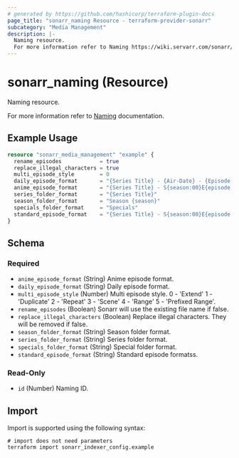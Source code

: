 ```yaml
---
# generated by https://github.com/hashicorp/terraform-plugin-docs
page_title: "sonarr_naming Resource - terraform-provider-sonarr"
subcategory: "Media Management"
description: |-
  Naming resource.
  For more information refer to Naming https://wiki.servarr.com/sonarr/settings#community-naming-suggestions documentation.
---
```


# sonarr_naming (Resource)

<!-- subcategory:Media Management -->Naming resource.
For more information refer to [Naming](https://wiki.servarr.com/sonarr/settings#community-naming-suggestions) documentation.

## Example Usage

```terraform
resource "sonarr_media_management" "example" {
  rename_episodes            = true
  replace_illegal_characters = true
  multi_episode_style        = 0
  daily_episode_format       = "{Series Title} - {Air-Date} - {Episode Title} {Quality Full}"
  anime_episode_format       = "{Series Title} - S{season:00}E{episode:00} - {Episode Title} {Quality Full}"
  series_folder_format       = "{Series Title}"
  season_folder_format       = "Season {season}"
  specials_folder_format     = "Specials"
  standard_episode_format    = "{Series Title} - S{season:00}E{episode:00} - {Episode Title} {Quality Full}"
}
```

<!-- schema generated by tfplugindocs -->
## Schema

### Required

- `anime_episode_format` (String) Anime episode format.
- `daily_episode_format` (String) Daily episode format.
- `multi_episode_style` (Number) Multi episode style. 0 - 'Extend' 1 - 'Duplicate' 2 - 'Repeat' 3 - 'Scene' 4 - 'Range' 5 - 'Prefixed Range'.
- `rename_episodes` (Boolean) Sonarr will use the existing file name if false.
- `replace_illegal_characters` (Boolean) Replace illegal characters. They will be removed if false.
- `season_folder_format` (String) Season folder format.
- `series_folder_format` (String) Series folder format.
- `specials_folder_format` (String) Special folder format.
- `standard_episode_format` (String) Standard episode formatss.

### Read-Only

- `id` (Number) Naming ID.

## Import

Import is supported using the following syntax:

```shell
# import does not need parameters
terraform import sonarr_indexer_config.example
```

